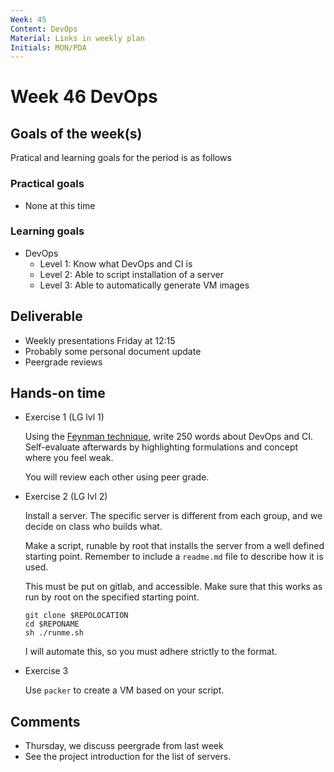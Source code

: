 ```yaml
---
Week: 45
Content: DevOps
Material: Links in weekly plan
Initials: MON/PDA
---
```


# Week 46 DevOps

## Goals of the week(s)
Pratical and learning goals for the period is as follows

### Practical goals
* None at this time

### Learning goals
* DevOps
  * Level 1: Know what DevOps and CI is
  * Level 2: Able to script installation of a server
  * Level 3: Able to automatically generate VM images

## Deliverable
* Weekly presentations Friday at 12:15
* Probably some personal document update
* Peergrade reviews

## Hands-on time

* Exercise 1 (LG lvl 1)

  Using the [Feynman technique](https://www.youtube.com/watch?v=tkm0TNFzIeg), write 250 words about DevOps and CI. Self-evaluate afterwards by highlighting formulations and concept where you feel weak.

  You will review each other using peer grade.

* Exercise 2 (LG lvl 2)

  Install a server. The specific server is different from each group, and we decide on class who builds what.

  Make a script, runable by root that installs the server from a well defined starting point. Remember to include a `readme.md` file to describe how it is used.

  This must be put on gitlab, and accessible.   Make sure that this works as run by root on the specified starting point.

  ```
  git clone $REPOLOCATION
  cd $REPONAME
  sh ./runme.sh
  ```

  I will automate this, so you must adhere strictly to the format.

* Exercise 3

  Use `packer` to create a VM based on your script.



## Comments
* Thursday, we discuss peergrade from last week
* See the project introduction for the list of servers.
